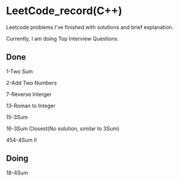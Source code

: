 # LeetCode_record(C++)
Leetcode problems I've finished with solutions and brief explanation. 

Currently, I am doing Top Interview Questions.
## Done
1-Two Sum

2-Add Two Numbers

7-Reverse Interger

13-Roman to Integer

15-3Sum

16-3Sum Closest(No solution, similar to 3Sum)

454-4Sum II

## Doing

18-4Sum


